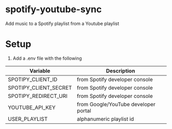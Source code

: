 # spotify-youtube-sync
Add music to a Spotify playlist from a Youtube playlist

# Setup
1. Add a .env file with the following<br /> 

Variable | Description
------------ | -------------
SPOTIPY_CLIENT_ID | from Spotify developer console
SPOTIPY_CLIENT_SECRET | from Spotify developer console
SPOTIPY_REDIRECT_URI | from Spotify developer console
YOUTUBE_API_KEY | from Google/YouTube developer portal
USER_PLAYLIST | alphanumeric playlist id
